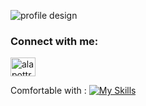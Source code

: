 
![profile design](https://i.ibb.co/4dvbnd6/alapottra.png)

<h3 align="left">Connect with me:</h3>
<span align="left">
<a href="https://www.linkedin.com/in/alapottra/" target="blank"><img align="center" src="https://raw.githubusercontent.com/rahuldkjain/github-profile-readme-generator/master/src/images/icons/Social/linked-in-alt.svg" alt="alapottra" height="30" width="40" /></a>
</span>

Comfortable with :
[![My Skills](https://skills.thijs.gg/icons?i=js,react,nextjs,vue,nuxtjs,redux,firebase,express,mongodb,tailwind)](https://skills.thijs.gg)


